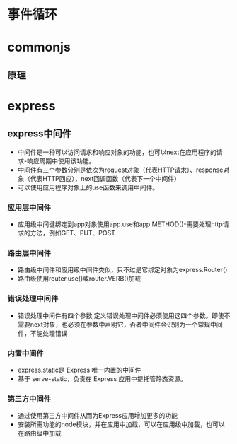# 事件循环
# commonjs
## 原理

# express
## express中间件
- 中间件是一种可以访问请求和响应对象的功能，也可以next在应用程序的请求-响应周期中使用该功能。
- 中间件有三个参数分别是依次为request对象（代表HTTP请求）、response对象（代表HTTP回应），next回调函数（代表下一个中间件）
- 可以使用应用程序对象上的use函数来调用中间件。
### 应用层中间件
- 应用级中间键绑定到app对象使用app.use和app.METHOD()-需要处理http请求的方法，例如GET、PUT、POST
### 路由层中间件
- 路由级中间件和应用级中间件类似，只不过是它绑定对象为express.Router()
- 路由级使用router.use()或router.VERB()加载
### 错误处理中间件
- 错误处理中间件有四个参数,定义错误处理中间件必须使用这四个参数。即使不需要next对象，也必须在参数中声明它，否者中间件会识别为一个常规中间件，不能处理错误
### 内置中间件
- express.static是 Express 唯一内置的中间件
- 基于 serve-static，负责在 Express 应用中提托管静态资源。
### 第三方中间件
- 通过使用第三方中间件从而为Express应用增加更多的功能
- 安装所需功能的node模块，并在应用中加载，可以在应用级中加载，也可以在路由级中加载
